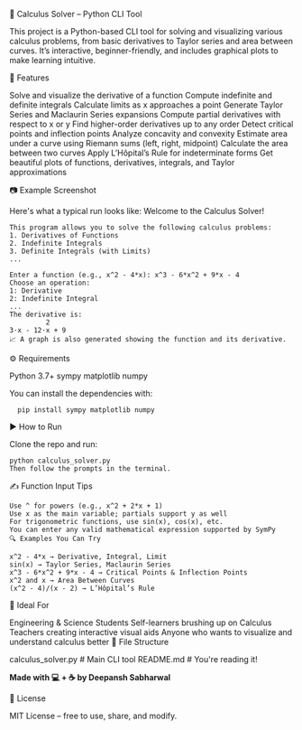 🧮 Calculus Solver – Python CLI Tool

This project is a Python-based CLI tool for solving and visualizing various calculus problems, from basic derivatives to Taylor series and area between curves. It’s interactive, beginner-friendly, and includes graphical plots to make learning intuitive.

📌 Features

Solve and visualize the derivative of a function
Compute indefinite and definite integrals
Calculate limits as x approaches a point
Generate Taylor Series and Maclaurin Series expansions
Compute partial derivatives with respect to x or y
Find higher-order derivatives up to any order
Detect critical points and inflection points
Analyze concavity and convexity
Estimate area under a curve using Riemann sums (left, right, midpoint)
Calculate the area between two curves
Apply L’Hôpital’s Rule for indeterminate forms
Get beautiful plots of functions, derivatives, integrals, and Taylor approximations

📷 Example Screenshot

Here's what a typical run looks like:
    Welcome to the Calculus Solver!
    
    This program allows you to solve the following calculus problems:
    1. Derivatives of Functions
    2. Indefinite Integrals
    3. Definite Integrals (with Limits)
    ...
    
    Enter a function (e.g., x^2 - 4*x): x^3 - 6*x^2 + 9*x - 4
    Choose an operation:
    1: Derivative
    2: Indefinite Integral
    ...
    The derivative is:
             2
    3⋅x - 12⋅x + 9
    📈 A graph is also generated showing the function and its derivative.

⚙️ Requirements

Python 3.7+
sympy
matplotlib
numpy

You can install the dependencies with:
      
      pip install sympy matplotlib numpy


▶️ How to Run

Clone the repo and run:

    python calculus_solver.py
    Then follow the prompts in the terminal.

✍️ Function Input Tips

    Use ^ for powers (e.g., x^2 + 2*x + 1)
    Use x as the main variable; partials support y as well
    For trigonometric functions, use sin(x), cos(x), etc.
    You can enter any valid mathematical expression supported by SymPy
    🔍 Examples You Can Try
    
    x^2 - 4*x → Derivative, Integral, Limit
    sin(x) → Taylor Series, Maclaurin Series
    x^3 - 6*x^2 + 9*x - 4 → Critical Points & Inflection Points
    x^2 and x → Area Between Curves
    (x^2 - 4)/(x - 2) → L’Hôpital’s Rule

🧠 Ideal For

Engineering & Science Students
Self-learners brushing up on Calculus
Teachers creating interactive visual aids
Anyone who wants to visualize and understand calculus better
📁 File Structure

calculus_solver.py   # Main CLI tool
README.md            # You're reading it!


**Made with 💻 + ☕ by Deepansh Sabharwal**

📜 License

MIT License – free to use, share, and modify.

